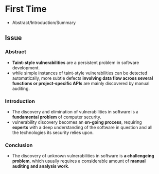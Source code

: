 # First Time

* Abstract/Introduction/Summary

## Issue
### Abstract
- **Taint-style vulnerabilities** are a persistent problem in software development.
- while simple instances of taint-style vulnerabilities can be detected automatically, more  subtle defects **involving data flow across several functions or project-specific APIs** are mainly discovered by manual auditing.   
### Introduction
- The discovery and elimination of vulnerabilities in software is a **fundamental problem** of computer security.
- vulnerability discovery becomes an **on-going process**, requiring **experts** with a deep understanding of the software in question and all the technologies its security relies upon.
 
### Conclusion
- The discovery of unknown vulnerabilities in software is **a challengeing problem**, which usually requires a considerable amount of **manual auditing and analysis work**.
